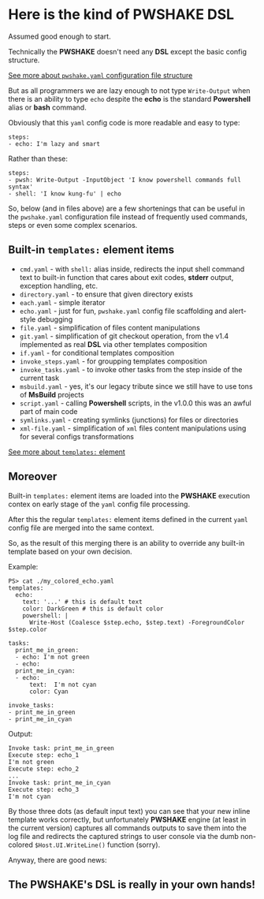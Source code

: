 # Here is the kind of **PWSHAKE** DSL
Assumed good enough to start.

Technically the **PWSHAKE** doesn't need any **DSL** except the basic config structure.

[See more about `pwshake.yaml` configuration file structure](../../doc/config.md)

But as all programmers we are lazy enough to not type `Write-Output` when there is an ability to type `echo` despite the **echo** is the standard **Powershell** alias or **bash** command.

Obviously that this `yaml` config code is more readable and easy to type:
```
steps:
- echo: I'm lazy and smart
```

Rather than these:
```
steps:
- pwsh: Write-Output -InputObject 'I know powershell commands full syntax'
- shell: 'I know kung-fu' | echo
```

So, below (and in files above) are a few shortenings that can be useful in the `pwshake.yaml` configuration file instead of frequently used commands, steps or even some complex scenarios.

## **Built-in** `templates:` **element items**

* `cmd.yaml` - with `shell:` alias inside, redirects the input shell command text to built-in function that cares about exit codes, **stderr** output, exception handling, etc.
* `directory.yaml` - to ensure that given directory exists
* `each.yaml` - simple iterator
* `echo.yaml` - just for fun, `pwshake.yaml` config file scaffolding and alert-style debugging
* `file.yaml` - simplification of files content manipulations
* `git.yaml` - simplification of git checkout operation, from the v1.4 implemented as real **DSL** via other templates composition
* `if.yaml` - for conditional templates composition
* `invoke_steps.yaml` - for groupping templates composition
* `invoke_tasks.yaml` - to invoke other tasks from the step inside of the current task
* `msbuild.yaml` - yes, it's our legacy tribute since we still have to use tons of **MsBuild** projects
* `script.yaml` - calling **Powershell** scripts, in the v1.0.0 this was an awful part of main code
* `symlinks.yaml` - creating symlinks (junctions) for files or directories
* `xml-file.yaml` - simplification of `xml` files content manipulations using for several configs transformations

[See more about `templates:` element](../../doc/templates.md) 

## **Moreover**
Built-in `templates:` element items are loaded into the **PWSHAKE** execution contex on early stage of the `yaml` config file processing.

After this the regular `templates:` element items defined in the current `yaml` config file are merged into the same context.

So, as the result of this merging there is an ability to override any built-in template based on your own decision.

Example:
```
PS> cat ./my_colored_echo.yaml
templates:
  echo:
    text: '...' # this is default text
    color: DarkGreen # this is default color
    powershell: |
      Write-Host (Coalesce $step.echo, $step.text) -ForegroundColor $step.color

tasks:
  print_me_in_green:
  - echo: I'm not green
  - echo:
  print_me_in_cyan:
  - echo:
      text:  I'm not cyan
      color: Cyan

invoke_tasks:
- print_me_in_green
- print_me_in_cyan
```
Output:
```
Invoke task: print_me_in_green
Execute step: echo_1
I'm not green
Execute step: echo_2
...
Invoke task: print_me_in_cyan
Execute step: echo_3
I'm not cyan
```
By those three dots (as default input text) you can see that your new inline template works correctly, but unfortunately **PWSHAKE** engine (at least in the current version) captures all commands outputs to save them into the log file and redirects the captured strings to user console via the dumb non-colored `$Host.UI.WriteLine()` function (sorry).

Anyway, there are good news:
## The **PWSHAKE**'s **DSL** is really in your own hands!
